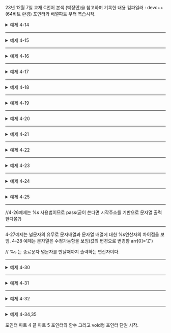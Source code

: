 23년 12월 7일 
교재 C언어 본색 (박정민)을 참고하며 기록한 내용 
컴파일러 : devc++(64비트 환경)
포인터와 배열파트 부터 복습시작.



<details>
<summary> 예제 4-14</summary>
<div markdown="1">

```

#include<stdio.h>
int main(void){

int array[2][3] = {10,20,30,40,50,60};
int *p =NULL;

p= array;

printf("%x %x %x \n",&p[0],&p[1],&p[2]);
printf("%x %x %x \n",&p[3],&p[4],&p[5]);// ref
// p[0]= *(p+0)
printf("%d %d %d",p[0],p[1],p[2]);// value


}
// 2차원 배열을 1차원 포인터변수로 참조 하는 방법에대한 예제. 

```

</div>
</details>

---

<details>
<summary> 예제 4-15</summary>
<div markdown="1">

```

#include<stdio.h>
int main(void){

int array[2][3] = {10,20,30,40,50,60};
int *p =NULL;// int **p 도 에러남 사용법 안맞음 (1차원 포인터변수를 저장하는 변수이므로) 

p= array;

printf("%d %d %d \n",p[0][0],p[0][1],p[0][2]);// error ! 
// why?-> 


}
// 2차원 배열을 참조 하는 방법에대한 탐구 예제. 

```

</div>
</details>


---

<details>
<summary> 예제 4-16</summary>
<div markdown="1">

```

#include<stdio.h>
int main(void){

int array1[2][3] = {10,20,30,40,50,60};
int (*p) [3]=NULL;// 배열 포인터 변수

p= array1;


printf("%d %d %d \n",p[0][0],p[0][1],p[0][2]);// 배열포인터 변수 사용 



}
// 2차원 배열을 참조 하는 방법에대한 탐구 예제. 

```

</div>
</details>

---

<details>
<summary> 예제 4-17</summary>
<div markdown="1">

```

#include<stdio.h>
int main(void){

int array[2][3] = {10,20,30,40,50,60};
int (*p) [3]=NULL;// 배열 포인터 변수
p= array;


printf("%x %x %x",&array[0][0],&array[0][1],&array[0][2]);// array[][]= value 
printf("%x %x %x",&array[1][0],&array[1][1],&array[1][2]);


printf("%x %x %x",&p[0][0],&p[0][1],&p[0][2]);// address
printf("%x %x %x",&p[1][0],&p[1][1],&p[1][2]);


printf("%d %d %d",*&array[0][0],*&array[0][1],*&array[0][2]);// 값
printf("%d %d %d",*&array[1][0],*&array[1][1],*&array[1][2]);

printf("%x %x %x"*,&p[0][0],*&p[0][1],*&p[0][2]);// 값 
printf("%x %x %x",*&p[1][0],*&p[1][1],*&p[1][2]);



}
// 2차원 배열을 참조 하는 방법에대한 탐구 예제. 

```

</div>
</details>

---


<details>
<summary> 예제 4-18</summary>
<div markdown="1">

```

#include<stdio.h>
int main(void){

int array[2][3] = {10,20,30,40,50,60};
int (*p) [3]=NULL;// 배열 포인터 변수
p= array;


printf("%x %x %x",&p[0][0],&p[0][1],&p[0][2]); // 2차원 배열 참조-> 값을 품는 주소값
printf("%x %x %x",&p[1][0],&p[1][1],&p[1][2]);

printf("%x %x \n",p,p+1);// 주소값(시작주소 에서의 이동)
printf("%x %x \n",p[0],p[1]);// 주소값 p[N]= *(p+N)
printf("%x %x\n",*(p+0),*p(p+1));   상등 

printf("%d %d %d \n",*p(p[0]+0),*p(p[0]+1),*p(p[0]+2));
printf("%d %d %d \n",*p(p[1]+0),*p(p[1]+1),*p(p[1]+2));

printf("%d %d %d \n",*p(*(p+0)+0),*p(*(p+0)+1),*p(*(p+0)+2));
printf("%d %d %d \n",*p(*(p+1)+0),*p(*(p+1)+1),*p(*(p+1)+2));

// p[0]= *(p+0)

return 0;

}
// 2차원 배열을 참조 하는 방법에대한 탐구 예제. 

```

</div>
</details>

---


<details>
<summary> 예제 4-19</summary>
<div markdown="1">

```

#include<stdio.h>
int main(void){


int a=10,b=20;,c=30;
int* ap=null;
int* bp=null;
int* cp= null;// 포인터 변수 개수가 많다.. 일일히..

ap=&a;
bp=&b;
cp=&c;

printf("%d %d %d",a,b,c);
printf("%d %d %d",*ap,*bp,*cp);// value 

printf("%x %x %x",&a,&b,&c);
printf("%x %x %x",ap,bp,cp);// 저장된 주소
printf("%x %x %x",&ap,&bp,&cp);// 변수의 주소 

return 0;
}
// 배열포인터변수에 이어서 포인터 배열의 선언 (두개는 다름) 배열포인터변수는 배열 형태가 잡혀지는 변수이고 포인터 배열은 주소를 저장하는 연속적인 저장소인 배열이다.  

```

</div>
</details>

---

<details>
<summary> 예제 4-20</summary>
<div markdown="1">

```

#include<stdio.h>
int main(void){


int a=10,b=20;,c=30;
//int* ap=null;
//int* bp=null;
//int* cp= null;// 포인터 변수 개수가 많다.. 일일히..(4-19 예제임)

int * ap[3]= {null,null,null};

ap[0]=&a;
ap[1]=&b;
ap[2]=&c;


printf("%x %x %x \n",&a,&b,&c);
printf("%x %x %x \n",ap[0],ap[1],ap[2]);
printf("%x %x %x \n",*(ap+0),*(ap+1),*(ap+2));

//밑에는 값 출력하는 코드 *&상쇄되는거 생략
printf("%d %d %d \n",**(ap+0),**(ap+1),**(ap+2));




return 0;
}
// 포인터배열을 통해서 초기화 및 참조를 하는 예제. 

```

</div>
</details>

---

<details>
<summary> 예제 4-21</summary>
<div markdown="1">

```

#include<stdio.h>
int main(void){


int a=10,b=20;,c=30;

int * ap[3]= {null,null,null};// 포인터 배열 

ap[0]=&a;
ap[1]=&b;
ap[2]=&c;

int array[2][3]={10,20,30,40,50,60};
int (*p) [3]=null;// 배열포인터 


printf("%x %x %x \n",&a,&b,&c);
printf("%x %x %x \n",ap[0],ap[1],ap[2]);
printf("%x %x %x \n",*(ap+0),*(ap+1),*(ap+2));

printf("%x %x %x \n",&a,&b,&c);
printf("%x %x %x \n",&a,&b,&c);
printf("%x %x %x \n",&a,&b,&c);

p=array;

printf("%d %d %d \n",p[0][0],p[0][1],p[0][2]);
printf("%d %d %d \n",p[1][0],p[1][1],p[1][2]);

printf("%d %d %d \n",*(p[0]+0),*(p[0]+1),*(p[0]+2));
printf("%d %d %d \n",*(p[1]+0),*(p[1]+1),*(p[1]+2));// *(*(p+0)+0)== *(p[0]+0)== p[0][0]

printf("%d %d %d \n",*(*(p+0)+0),*(*(p+0)+0),*(*(p+0)+0);
//생략~ 남은 좌표그냥 출력하는 코드임. 

return 0;
}
// 배열포인터(특정 열단위 배열 주소 저장 가능 )와 포인터배열(주소 저장 가능 )의 차이점을 알아보는 예제. 

```

</div>
</details>

---
<details>
<summary> 예제 4-22</summary>
<div markdown="1">

```

#include<stdio.h>
int main(void){

char array[]= {'A','B','C','D'};

printf("const char: %c %c %c %c",'A','B','C','D');

printf("const char: %c %c %c %c",array[0],array[1],array[2],array[3]);

// ... 변경후 다시 출력해보고 사이즈 측정하는 코드 생략.


return 0;
}
// 문자배열 예제.

```

</div>
</details>

---

<details>
<summary> 예제 4-23</summary>
<div markdown="1">

```

#include<stdio.h>
int main(void){

char array[]= {'A','B','C','D'};
char* p= null;

p=array;

// p[0], *(p+0) 으로 출력해보는 코드 생략.



return 0;
}
// 포인터변수로 문자배열 접근 가능 

```

</div>
</details>

---

<details>
<summary> 예제 4-24</summary>
<div markdown="1">

```

#include<stdio.h>
int main(void){

char array[]= "acac";
// %c %d 로 출력하는 코드 생략-> 각각 소문자 아스키코드 출력 


return 0;
}
// 문자열배열은 ""로 넣는다.

```

</div>
</details>

---

<details>
<summary> 예제 4-25</summary>
<div markdown="1">

```

#include<stdio.h>
int main(void){

char array[]= {'A','B','C','D','\0'};// 널문자 관련 예제인듯하다.




return 0;
}
// 널문자는 항상 뒤에 있지만 보이지 않는다. -> %d 로 출력시 0 출력. ~ 널문자 마지막에 입력해 놓으면 문자열로 인식됨.

```

</div>
</details>

---
//4-26예제는 %s 사용법이므로 pass(굳이 쓴다면 시작주소를 기반으로 문자열 출력한다쯤?)

---

4-27예제는 널문자의 유무로 문자배열과 문자열 배열에 대한 %s연산자의 차이점을 보임.
4-28 예제는 문자열은 수정가능함을 보임(값의 변경으로 변경함 arr[0]='Z')

// %s 는 종료문자 널문자를 만날때까지 출력하는 연산자이다.

---
<details>
<summary> 예제 4-30</summary>
<div markdown="1">

```

#include<stdio.h>
int main(void){

char array[]="ABCD";// 문자열 저장.
char* p= "ABCD";// 문자열 상수시작주소 부여 

p[0]='X';;// 상수는 불변
array[0]='X';// 변경가능

p=array;// 상수말고 배열주소 담음.
array=array+1;// 상수이므로 변경 안됨. 

return 0;
}
// 포인터변수로 문자배열 접근 가능 

```

</div>
</details>

---

<details>
<summary> 예제 4-31</summary>
<div markdown="1">

```

#include<stdio.h>
int main(void){

char* p =&"ABCD";
printf("%x \n",P);// 시작주소 출력 
// p+4..까지



return 0;
}
// 상수의 메모리상의 시작주소 출력 

```

</div>
</details>

---

<details>
<summary> 예제 4-32</summary>
<div markdown="1">

```

#include<stdio.h>
int main(void){

char* p="good morning";
char* q="c-language";
char* array[2]={"gm","c-l"};


printf("%s \n",p);
printf("%s \n",q);

printf("%s \n",array[0]);
printf("%s \n",array[1]);

printf("%s \n",p+5);
printf("%s \n",p+2);

printf("%s \n",array[0]+5);
printf("%s \n",array[1]+2);

return 0;
}
// 문자열 상수의 시작주소를 저장하는 포인터배열을 활용.

```

</div>
</details>

---

<details>
<summary> 예제 4-34,35</summary>
<div markdown="1">

```

#include<stdio.h>
int main(void){

char* const p=&a;// p=&a에 대한 상수화 -> 다른주소 저장 금지(주소고정)
const char* p;// 포인터변수의 상수화 -> 값의 변경 금지(값 고정)
const char* const p=&a;-> 둘다 
//안전성과 읽기속성 부여 



return 0;
}
// 문자열 상수의 시작주소를 저장하는 포인터배열을 활용.

```

</div>
</details>

포인터 파트 4 끝
파트 5 포인터와 함수 그리고 void형 포인터 단원 시작.


